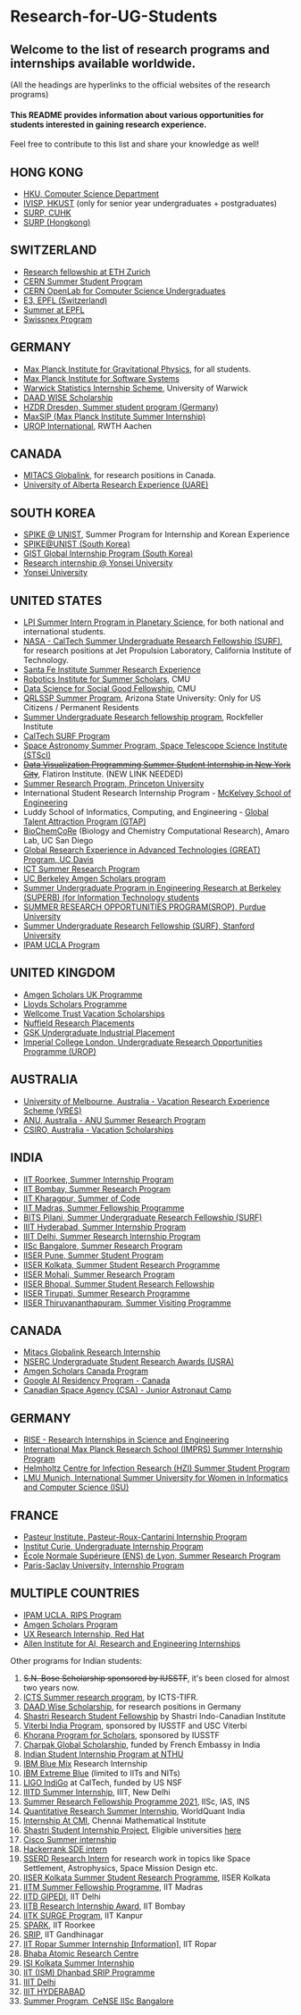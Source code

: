 # Research-for-UG-Students

## Welcome to the list of research programs and internships available worldwide. <br>
(All the headings are hyperlinks to the official websites of the research programs)

#### This README provides information about various opportunities for students interested in gaining research experience. <br>
Feel free to contribute to this list and share your knowledge as well!

## HONG KONG 
  * [HKU, Computer Science Department](https://www.cs.hku.hk/rintern/)
  * [IVISP, HKUST](https://pg.ust.hk/ivisp) (only for senior year undergraduates + postgraduates)
  * [SURP, CUHK](http://www.summer.cuhk.edu.hk/surp/)
  * [SURP (Hongkong)](http://www.summer.cuhk.edu.hk/surp/?fbclid=IwAR0-H6g4x7UetRxFQkcnK95zvgjkp81TjgCZlBgv-NjrRSxWiOxy84TZuhw)

## SWITZERLAND
  * [Research fellowship at ETH Zurich](https://www.inf.ethz.ch/studies/summer-research-fellowship.html) 
  * [CERN Summer Student Program](https://careers.cern/summer)  
  * [CERN OpenLab for Computer Science Undergraduates](https://openlab.cern/education)
  * [E3, EPFL (Switzerland)](https://eee.epfl.ch/)
  * [Summer at EPFL](https://summer.epfl.ch/)
  * [Swissnex Program](https://swissnex.org/india/thinkswiss/)

## GERMANY
  * [Max Planck Institute for Gravitational Physics](https://www.aei.mpg.de/student-internships), for all students. 
  * [Max Planck Institute for Software Systems](https://apply.mpi-sws.org/register/internship/)
  * [Warwick Statistics Internship Scheme](https://warwick.ac.uk/fac/sci/statistics/research/internships/), University of Warwick
  * [DAAD WISE Scholarship](https://www2.daad.de/deutschland/stipendium/datenbank/en/21148-scholarship-database/?detail=50015295)
  * [HZDR Dresden, Summer student program (Germany)](https://www.hzdr.de/db/Cms?pOid=34387&pNid=2519)
  * [MaxSIP (Max Planck Institute Summer Internship)](https://imprs-ls.opencampus.net/en/maxsip_application_info)
  * [UROP International](http://www.rwth-aachen.de/cms/root/Forschung/Angebote-fuer-Forschende/Angebote-fuer-Studierende/UROP/UROP-INternational/~wnr/Informationen-fuer-Studierende/?lidx=1), RWTH Aachen

## CANADA
  * [MITACS Globalink](https://www.mitacs.ca/en/programs/globalink/globalink-research-internship), for research positions in Canada.
  * [University of Alberta Research Experience (UARE)](https://www.ualberta.ca/admissions-programs/visiting-student-and-internship-programs/research-internships/ualberta-research-experience/index.html)

## SOUTH KOREA
  * [SPIKE @ UNIST](https://spike.unist.ac.kr:10449/02_learn/learn03.php), Summer Program for Internship and Korean Experience
  * [SPIKE@UNIST (South Korea)](https://spike.unist.ac.kr:10449/02_learn/learn03.php)
  * [GIST Global Internship Program (South Korea)](https://www.gist.ac.kr/en/html/sub07/0702.html)
  * [Research internship @ Yonsei University](https://summer.yonsei.ac.kr/home/program/internship02.asp)
  * [Yonsei University](https://summer.yonsei.ac.kr/home/program/internship02.asp)
 
## UNITED STATES 
  * [LPI Summer Intern Program in Planetary Science](https://www.lpi.usra.edu/lpiintern/application/), for both national and international students.
  * [NASA - CalTech Summer Undergraduate Research Fellowship (SURF)](https://www.jpl.nasa.gov/edu/intern/apply/caltech-summer-undergraduate-research-fellowship/), for research positions at Jet Propulsion Laboratory, California Institute of Technology.
  * [Santa Fe Institute Summer Research Experience](https://www.santafe.edu/engage/learn/programs/undergraduate-complexity-research)
  * [Robotics Institute for Summer Scholars](https://riss.ri.cmu.edu/), CMU 
  * [Data Science for Social Good Fellowship](https://www.dssgfellowship.org/), CMU 
  * [QRLSSP Summer Program](https://qrlssp.asu.edu/summerprogram), Arizona State University: Only for US Citizens / Permanent Residents
  * [Summer Undergraduate Research fellowship program](https://www.rockefeller.edu/education-and-training/surf/), Rockfeller Institute
  * [CalTech SURF Program](https://sfp.caltech.edu/undergraduate-research/programs/surf/application_information)
  * [Space Astronomy Summer Program, Space Telescope Science Institute (STScI)](http://www.stsci.edu/opportunities/space-astronomy-summer-program)
  * ~~[Data Visualization Programming Summer Student Internship in New York City](https://simonsfoundation.wd1.myworkdayjobs.com/en-US/simonsfoundationcareers/job/162-Fifth-Avenue/Data-Visualization-Intern--SCC_R0000579)~~, Flatiron Institute. (NEW LINK NEEDED)
  * [Summer Research Program, Princeton University](https://undergraduateresearch.princeton.edu/programs/summer-programs?field_princeton_status_eligibili_value=Non-Princeton+undergrads&field_class_year_eligibility_value=Juniors&field_division_value=Engineering)
  * International Student Research Internship Program - [McKelvey School of Engineering](https://engineering.wustl.edu/academics/undergraduate-research/international-student-research-internship-program.html)
  * Luddy School of Informatics, Computing, and Engineering - [Global Talent Attraction Program (GTAP)](https://luddy.indiana.edu/research/student-research/fellowship.html)
  * [BioChemCoRe](https://biochemcore.ucsd.edu/) (Biology and Chemistry Computational Research), Amaro Lab, UC San Diego 
  * [Global Research Experience in Advanced Technologies (GREAT) Program, UC Davis](https://great.ucdavis.edu/)
  * [ICT Summer Research Program](https://ict.usc.edu/academics/internships/application/)
  * [UC Berkeley Amgen Scholars program](https://amgenscholars.berkeley.edu/)
  * [Summer Undergraduate Program in Engineering Research at Berkeley (SUPERB) (for Information Technology students](https://eecs.berkeley.edu/resources/undergrads/research/superb)
  * [SUMMER RESEARCH OPPORTUNITIES PROGRAM(SROP), Purdue University](https://www.purdue.edu/gradschool/diversity/programs/summer-research-opportunities-program/)
  * [Summer Undergraduate Research Fellowship (SURF), Stanford University](https://engineering.stanford.edu/students-academics/equity-and-inclusion-initiatives/prospective-graduate-programs/summer)
  * [IPAM UCLA Program](http://www.ipam.ucla.edu/programs/student-research-programs/)

## UNITED KINGDOM
  * [Amgen Scholars UK Programme](http://www.amgenscholars.medschl.cam.ac.uk/)
  * [Lloyds Scholars Programme](https://www.lloyds-scholars.com/)
  * [Wellcome Trust Vacation Scholarships](https://wellcome.ac.uk/funding/schemes/vacation-scholarships)
  * [Nuffield Research Placements](https://www.nuffieldfoundation.org/students-teachers/research-placements)
  * [GSK Undergraduate Industrial Placement](https://www.gsk.com/en-gb/careers/early-talent-opportunities/undergraduate-industrial-placement/)
  * [Imperial College London, Undergraduate Research Opportunities Programme (UROP)](https://www.imperial.ac.uk/students/ug/urop/)

## AUSTRALIA
  * [University of Melbourne, Australia - Vacation Research Experience Scheme (VRES)](https://mspace.unimelb.edu.au/students/achievements/vres)
  * [ANU, Australia - ANU Summer Research Program](https://science.anu.edu.au/study/summer-research-program)
  * [CSIRO, Australia - Vacation Scholarships](https://www.csiro.au/en/Careers/Studentships-and-scholarships/Vacation-scholarships)

## INDIA
  * [IIT Roorkee, Summer Internship Program](https://www.iitr.ac.in/academics/internship/pages/index.html)
  * [IIT Bombay, Summer Research Program](https://www.ircc.iitb.ac.in/IRCC-Webpage/rnd/SummerResearchInternship)
  * [IIT Kharagpur, Summer of Code](https://summerofcode.in/)
  * [IIT Madras, Summer Fellowship Programme](https://sfp.iitm.ac.in/)
  * [BITS Pilani, Summer Undergraduate Research Fellowship (SURF)](https://www.bits-pilani.ac.in/pilani/summerresearchfellowship)
  * [IIIT Hyderabad, Summer Internship Program](https://www.iith.ac.in/news/2023/02/03/Summer-Undergraduate-Research-Exposure/)
  * [IIIT Delhi, Summer Research Internship Program](https://www.iiitd.ac.in/)
  * [IISc Bangalore, Summer Research Program](https://www.iisc.ac.in/)
  * [IISER Pune, Summer Student Program](https://www.iiserpune.ac.in/)
  * [IISER Kolkata, Summer Student Research Programme](https://www.iiserkol.ac.in/)
  * [IISER Mohali, Summer Research Program](https://www.iisermohali.ac.in/)
  * [IISER Bhopal, Summer Student Research Fellowship](https://www.iiserb.ac.in/)
  * [IISER Tirupati, Summer Research Programme](https://www.iisertirupati.ac.in/)
  * [IISER Thiruvananthapuram, Summer Visiting Programme](https://www.iisertvm.ac.in/)

## CANADA
  * [Mitacs Globalink Research Internship](https://www.mitacs.ca/en/programs/globalink/globalink-research-internship)
  * [NSERC Undergraduate Student Research Awards (USRA)](https://www.nserc-crsng.gc.ca/Students-Etudiants/UG-PC/USRA-BRPC_eng.asp)
  * [Amgen Scholars Canada Program](https://amgenscholars.ca/)
  * [Google AI Residency Program - Canada](https://sites.research.google/residency/)
  * [Canadian Space Agency (CSA) - Junior Astronaut Camp](https://www.asc-csa.gc.ca/eng/astronauts/junior-astronauts/camp.asp)

## GERMANY
  * [RISE - Research Internships in Science and Engineering](https://www.daad.de/rise/en/)
  * [International Max Planck Research School (IMPRS) Summer Internship Program](https://www.imprs-cs.de/summer-internships)
  * [Helmholtz Centre for Infection Research (HZI) Summer Student Program](https://www.helmholtz-hzi.de/en/research/research_schools/school_of_infection_research/internships/summer_student_program/)
  * [LMU Munich, International Summer University for Women in Informatics and Computer Science (ISU)](https://www.wimi.ovgu.de/wimi_international/ISU.html)

## FRANCE
  * [Pasteur Institute, Pasteur-Roux-Cantarini Internship Program](https://www.pasteur.fr/en/education/robert-cantarini-internship-program)
  * [Institut Curie, Undergraduate Internship Program](https://training.curie.fr/article502.html)
  * [École Normale Supérieure (ENS) de Lyon, Summer Research Program](https://www.ens.psl.eu/summer-research-programme)
  * [Paris-Saclay University, Internship Program](https://www.universite-paris-saclay.fr/en/education/doctoral-studies/internship-bourses)

## MULTIPLE COUNTRIES

  * [IPAM UCLA, RIPS Program](http://www.ipam.ucla.edu/programs/student-research-programs/)
  * [Amgen Scholars Program](https://amgenscholars.com/)
  * [UX Research Internship, Red Hat](https://us-redhat.icims.com/jobs/83084/remote-us-nc/job)
  * [Allen Institute for AI, Research and Engineering Internships](https://allenai.org/internships)


Other programs for Indian students:

1. ~~S.N. Bose Scholarship sponsored by IUSSTF~~, it's been closed for almost two years now.
2. [ICTS Summer research program](https://www.icts.res.in/academic/summer-research-program), by ICTS-TIFR.
3. [DAAD Wise Scholarship](https://www.daad.de/go/en/stipa50015295), for research positions in Germany
4. [Shastri Research Student Fellowship](https://www.shastriinstitute.org/shastri-research-student-fellowship) by Shastri Indo-Canadian Institute
5. [Viterbi India Program](https://iusstf.org/iusstf-viterbi-program), sponsored by IUSSTF and USC Viterbi
6. [Khorana Program for Scholars](https://www.iusstf.org/program/khorana-program-for-scholars), sponsored by IUSSTF
8. [Charpak Global Scholarship](https://www.inde.campusfrance.org/charpak-lab-scholarship), funded by French Embassy in India
9. [Indian Student Internship Program at NTHU](http://oga.nthu.edu.tw/news.php?id=233&lang=en)
10. [IBM Blue Mix](https://researcher.watson.ibm.com/researcher/view_group_subpage.php?id=8101) Research Internship
11. [IBM Extreme Blue](http://www-07.ibm.com/employment/in/students/extreme-blue/index.html) (limited to IITs and NITs)
12. [LIGO IndiGo](http://jobs.gw-indigo.org/tiki-index.php?page=LIGO-IndIGO+Summer+Students+Program) at CalTech, funded by US NSF
13. [IIITD Summer Internship](https://www.iiitd.ac.in/placement/internships), IIIT, New Delhi
14. [Summer Research Fellowship Programme 2021](https://webjapps.ias.ac.in/fellowship2022/index.html), IISc, IAS, INS
15. [Quantitative Research Summer Internship](https://websim.worldquantchallenge.com/en/cms/wqc/summerprograms/india/), WorldQuant India
16. [Internship At CMI](https://www.cmi.ac.in/admissions/internships.php), Chennai Mathematical Institute
17. [Shastri Student Internship Project](https://www.shastriinstitute.org/Shastri_Student_Internship_Project), Eligible universities [here](https://www.shastriinstitute.org/member-council)
18. [Cisco Summer internship](https://jobs.cisco.com/jobs/ProjectDetail/Software-Engineer-Bachelor-s-Intern-United-States/1295250?source=Pitt+CSC&tags=CDC+SnNG+students-and-new-graduate-programs)
19. [Hackerrank SDE intern](https://breakinghierarchy.com/hackerrank-sde-intern/)
20. [SSERD Research Intern](https://www.sserd.org/internship/) for research work in topics like Space Settlement, Astrophysics, Space Mission Design etc.
21. [IISER Kolkata Summer Student Research Programme](https://www.iiserkol.ac.in/~summer.research/), IISER Kolkata
22. [IITM Summer Fellowship Programme](https://sfp.iitm.ac.in), IIT Madras
23. [IITD GIPEDI](https://web.iitd.ac.in/~subrat/SummerInternshipRules.htm), IIT Delhi
24. [IITB Research Internship Award](http://www.iitb.ac.in/en/education/research-internship), IIT Bombay
25. [IITK SURGE Program](http://surge.iitk.ac.in/about.html), IIT Kanpur
26. [SPARK](http://spark.iitr.ac.in/), IIT Roorkee
27. [SRIP](https://srip.iitgn.ac.in/info/), IIT Gandhinagar
28. [IIT Ropar Summer Internship](https://onlineportal.iitrpr.ac.in/sia-21)[ [Information]](https://www.iitrpr.ac.in/sites/default/files/Advertisement%20for%20Summer%20Internship%202021.pdf), IIT Ropar
29. [Bhaba Atomic Research Centre](http://www.barc.gov.in/student/)
30. [ISI Kolkata Summer Internship](https://www.isical.ac.in/~rcbose/internship/index.html)
31. [IIT (ISM) Dhanbad SRIP Programme](https://www.iitism.ac.in/deans/research/SRIP.php)
32. [IIIT Delhi](https://www.iiitd.ac.in/placement/summer-internships)
33. [IIIT HYDERABAD](https://ihub-data.iiit.ac.in/programs/events/shristi-23/)
33. [Summer Program, CeNSE IISc Bangalore](http://www.cense.iisc.ac.in/content/summer-program)



